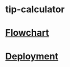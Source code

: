 # tip-calculator

# [Flowchart](https://www.figma.com/file/LGCVQmSierHFCwTkmAGw7f/trinkeld?type=whiteboard&node-id=0-1&t=Hg8I8PFpUjqxiA32-0)

# [Deployment](https://mariariosnavarro.github.io/tip-calculator/)
